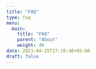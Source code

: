 ```yaml
---
title: "FAQ"
type: faq
menu:
  main:
    title: "FAQ"
    parent: "About"
    weight: 40
date: 2021-04-25T17:10:46+02:00
draft: false
---
```


